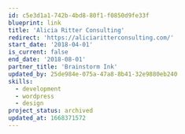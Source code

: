 ```yaml
---
id: c5e3d1a1-742b-4bd8-80f1-f0850d9fe33f
blueprint: link
title: 'Alicia Ritter Consulting'
redirect: 'https://aliciaritterconsulting.com/'
start_date: '2018-04-01'
is_current: false
end_date: '2018-08-01'
partner_title: 'Brainstorm Ink'
updated_by: 25de984e-075a-47a8-8b41-32e9880eb240
skills:
  - development
  - wordpress
  - design
project_status: archived
updated_at: 1668371572
---
```

